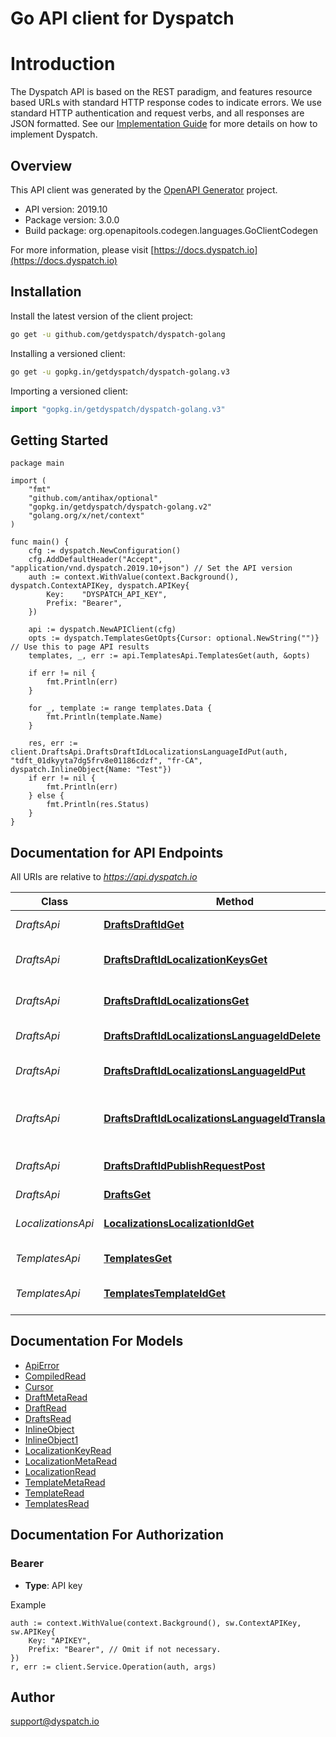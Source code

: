 # Go API client for Dyspatch

# Introduction
The Dyspatch API is based on the REST paradigm, and features resource based
URLs with standard HTTP response codes to indicate errors. We use standard HTTP
authentication and request verbs, and all responses are JSON formatted. See our
[Implementation
Guide](https://docs.dyspatch.io/development/implementing_dyspatch/) for more
details on how to implement Dyspatch.

## Overview
This API client was generated by the [OpenAPI
Generator](https://openapi-generator.tech) project.

- API version: 2019.10
- Package version: 3.0.0
- Build package: org.openapitools.codegen.languages.GoClientCodegen

For more information, please visit [https://docs.dyspatch.io](https://docs.dyspatch.io)

## Installation

Install the latest version of the client project:
```sh
go get -u github.com/getdyspatch/dyspatch-golang
```

Installing a versioned client:

```sh
go get -u gopkg.in/getdyspatch/dyspatch-golang.v3
```

Importing a versioned client:

```go
import "gopkg.in/getdyspatch/dyspatch-golang.v3"
```


## Getting Started

```golang
package main

import (
	"fmt"
	"github.com/antihax/optional"
	"gopkg.in/getdyspatch/dyspatch-golang.v2"
	"golang.org/x/net/context"
)

func main() {
	cfg := dyspatch.NewConfiguration()
    cfg.AddDefaultHeader("Accept", "application/vnd.dyspatch.2019.10+json") // Set the API version
	auth := context.WithValue(context.Background(), dyspatch.ContextAPIKey, dyspatch.APIKey{
		Key:    "DYSPATCH_API_KEY",
		Prefix: "Bearer",
	})

	api := dyspatch.NewAPIClient(cfg)
	opts := dyspatch.TemplatesGetOpts{Cursor: optional.NewString("")} // Use this to page API results
	templates, _, err := api.TemplatesApi.TemplatesGet(auth, &opts)

	if err != nil {
		fmt.Println(err)
	}

	for _, template := range templates.Data {
		fmt.Println(template.Name)
	}
    
    res, err := client.DraftsApi.DraftsDraftIdLocalizationsLanguageIdPut(auth, "tdft_01dkyyta7dg5frv8e01186cdzf", "fr-CA", dyspatch.InlineObject{Name: "Test"})
	if err != nil {
		fmt.Println(err)
	} else {
		fmt.Println(res.Status)
	}
}

```


## Documentation for API Endpoints

All URIs are relative to *https://api.dyspatch.io*

Class | Method | HTTP request | Description
------------ | ------------- | ------------- | -------------
*DraftsApi* | [**DraftsDraftIdGet**](docs/DraftsApi.md#draftsdraftidget) | **Get** /drafts/{draftId} | Get Draft by ID
*DraftsApi* | [**DraftsDraftIdLocalizationKeysGet**](docs/DraftsApi.md#draftsdraftidlocalizationkeysget) | **Get** /drafts/{draftId}/localizationKeys | Get localization keys
*DraftsApi* | [**DraftsDraftIdLocalizationsGet**](docs/DraftsApi.md#draftsdraftidlocalizationsget) | **Get** /drafts/{draftId}/localizations | Get localizations on a draft
*DraftsApi* | [**DraftsDraftIdLocalizationsLanguageIdDelete**](docs/DraftsApi.md#draftsdraftidlocalizationslanguageiddelete) | **Delete** /drafts/{draftId}/localizations/{languageId} | Remove a localization
*DraftsApi* | [**DraftsDraftIdLocalizationsLanguageIdPut**](docs/DraftsApi.md#draftsdraftidlocalizationslanguageidput) | **Put** /drafts/{draftId}/localizations/{languageId} | Create or update a localization
*DraftsApi* | [**DraftsDraftIdLocalizationsLanguageIdTranslationsPut**](docs/DraftsApi.md#draftsdraftidlocalizationslanguageidtranslationsput) | **Put** /drafts/{draftId}/localizations/{languageId}/translations | Set translations for language
*DraftsApi* | [**DraftsDraftIdPublishRequestPost**](docs/DraftsApi.md#draftsdraftidpublishrequestpost) | **Post** /drafts/{draftId}/publishRequest | Submit the draft for approval
*DraftsApi* | [**DraftsGet**](docs/DraftsApi.md#draftsget) | **Get** /drafts | List Drafts
*LocalizationsApi* | [**LocalizationsLocalizationIdGet**](docs/LocalizationsApi.md#localizationslocalizationidget) | **Get** /localizations/{localizationId} | Get Localization Object by ID
*TemplatesApi* | [**TemplatesGet**](docs/TemplatesApi.md#templatesget) | **Get** /templates | List Templates
*TemplatesApi* | [**TemplatesTemplateIdGet**](docs/TemplatesApi.md#templatestemplateidget) | **Get** /templates/{templateId} | Get Template by ID


## Documentation For Models

 - [ApiError](docs/ApiError.md)
 - [CompiledRead](docs/CompiledRead.md)
 - [Cursor](docs/Cursor.md)
 - [DraftMetaRead](docs/DraftMetaRead.md)
 - [DraftRead](docs/DraftRead.md)
 - [DraftsRead](docs/DraftsRead.md)
 - [InlineObject](docs/InlineObject.md)
 - [InlineObject1](docs/InlineObject1.md)
 - [LocalizationKeyRead](docs/LocalizationKeyRead.md)
 - [LocalizationMetaRead](docs/LocalizationMetaRead.md)
 - [LocalizationRead](docs/LocalizationRead.md)
 - [TemplateMetaRead](docs/TemplateMetaRead.md)
 - [TemplateRead](docs/TemplateRead.md)
 - [TemplatesRead](docs/TemplatesRead.md)


## Documentation For Authorization
### Bearer

- **Type**: API key

Example

```golang
auth := context.WithValue(context.Background(), sw.ContextAPIKey, sw.APIKey{
    Key: "APIKEY",
    Prefix: "Bearer", // Omit if not necessary.
})
r, err := client.Service.Operation(auth, args)
```


## Author

support@dyspatch.io

